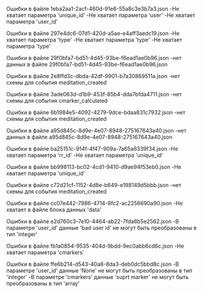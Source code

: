 
Ошибки в файле 1eba2aa1-2acf-460d-91e6-55a8c3e3b7a3.json
-Не хватает параметра 'unique_id'
-Не хватает параметра 'user'
-Не хватает параметра 'user_id'

Ошибки в файле 297e4dc6-07d1-420d-a5ae-e4aff3aedc19.json
-Не хватает параметра 'type'
-Не хватает параметра 'type'
-Не хватает параметра 'type'

Ошибки в файле 29f0bfa7-bd51-4d45-93be-f6ead1ae0b96.json
-нет данных в файле 29f0bfa7-bd51-4d45-93be-f6ead1ae0b96.json

Ошибки в файле 2e8ffd3c-dbda-42df-9901-b7a30869511a.json
-нет схемы для события meditation_created

Ошибки в файле 3ade063d-d1b9-453f-85b4-dda7bfda4711.json
-нет схемы для события cmarker_calculated

Ошибки в файле 6b1984e5-4092-4279-9dce-bdaa831c7932.json
-нет схемы для события meditation_created

Ошибки в файле a95d845c-8d9e-4e07-8948-275167643a40.json
-нет данных в файле a95d845c-8d9e-4e07-8948-275167643a40.json

Ошибки в файле ba25151c-914f-4f47-909a-7a65a6339f34.json
-Не хватает параметра 'rr_id'
-Не хватает параметра 'unique_id'

Ошибки в файле bb998113-bc02-4cd1-9410-d9ae94f53eb0.json
-Не хватает параметра 'unique_id'

Ошибки в файле c72d21cf-1152-4d8e-b649-e198149d5bbb.json
-нет схемы для события meditation_created

Ошибки в файле cc07e442-7986-4714-8fc2-ac2256690a90.json
-Не хватает в файле блока данных 'data'

Ошибки в файле e2d760c3-7e10-4464-ab22-7fda6b5e2562.json
-В параметре 'user_id' данные 'bad user id' не могут быть преобразованы в тип 'integer' 

Ошибки в файле fb1a0854-9535-404d-9bdd-9ec0abb6cd6c.json
-Не хватает параметра 'cmarkers'

Ошибки в файле ffe6b214-d543-40a8-8da3-deb0dc5bbd8c.json
-В параметре 'user_id' данные 'None' не могут быть преобразованы в тип 'integer' 
-В параметре 'cmarkers' данные 'suprt marker' не могут быть преобразованы в тип 'array' 
